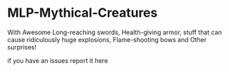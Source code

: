 # MLP-Mythical-Creatures
With Awesome Long-reaching swords, Health-giving armor, stuff that can cause ridiculously huge explosions, Flame-shooting bows and Other surprises!

if you have an issues report it here
